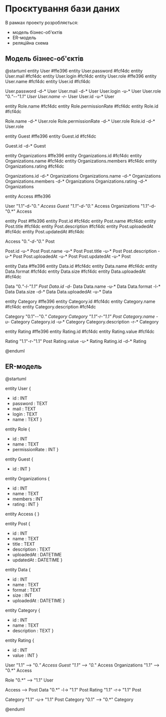 # Проєктування бази даних

В рамках проекту розробляється: 
- модель бізнес-об'єктів 
- ER-модель
- реляційна схема

## Модель бізнес-об'єктів

@startuml
entity User #ffe396
entity User.password #fcf4dc
entity User.mail #fcf4dc
entity User.login #fcf4dc
entity User.role #ffe396
entity User.name #fcf4dc
entity User.id #fcf4dc

User.password -d-* User
User.mail -d-* User
User.login -u-* User
User.role "0.*"--"1.1" User
User.name -r-* User
User.id -u-* User

entity Role.name #fcf4dc
entity Role.permissionRate #fcf4dc
entity Role.id #fcf4dc

Role.name -d-* User.role
Role.permissionRate -d-* User.role
Role.id -d-* User.role

entity Guest #ffe396
entity Guest.id #fcf4dc

Guest.id -d-* Guest

entity Organizations #ffe396
entity Organizations.id #fcf4dc
entity Organizations.name #fcf4dc
entity Organizations.members #fcf4dc
entity Organizations.rating #fcf4dc

Organizations.id -d-* Organizations
Organizations.name -d-* Organizations
Organizations.members -d-* Organizations
Organizations.rating -d-* Organizations

entity Access #ffe396

User "1.1"-d-"0.*" Access
Guest "1.1"-d-"0.*" Access
Organizations "1.1"-d-"0.*" Access

entity Post #ffe396
entity Post.id #fcf4dc
entity Post.name #fcf4dc
entity Post.title #fcf4dc
entity Post.description #fcf4dc
entity Post.uploadedAt #fcf4dc
entity Post.updatedAt #fcf4dc

Access "0.*"-d-"0.*" Post

Post.id -u-* Post
Post.name -u-* Post
Post.title -u-* Post
Post.description -u-* Post
Post.uploadedAt -u-* Post
Post.updatedAt -u-* Post

entity Data #ffe396
entity Data.id #fcf4dc
entity Data.name #fcf4dc
entity Data.format #fcf4dc
entity Data.size #fcf4dc
entity Data.uploadedAt #fcf4dc

Data "0.*"-l-"1.1" Post
Data.id -d-* Data
Data.name -u-* Data
Data.format -l-* Data
Data.size -d-* Data
Data.uploadedAt -u-* Data

entity Category #ffe396
entity Category.id #fcf4dc
entity Category.name #fcf4dc
entity Category.description #fcf4dc

Category "0.1"--"0.*" Category
Category "1.1"-r-"1.1" Post
Category.name -u-* Category
Category.id -u-* Category
Category.description -r-* Category

entity Rating #ffe396
entity Rating.id #fcf4dc
entity Rating.value #fcf4dc

Rating "1.1"-r-"1.1" Post
Rating.value -u-* Rating
Rating.id -d-* Rating

@enduml

## ER-модель

@startuml

entity User {
  + id : INT
  + password : TEXT
  + mail : TEXT
  + login : TEXT
  + name : TEXT
}

entity Role {
  + id : INT
  + name : TEXT
  + permissionRate : INT
}

entity Guest {
  + id : INT
}

entity Organizations  {
  + id : INT
  + name : TEXT
  + members : INT
  + rating : INT
}

entity Access {
}

entity Post {
  + id : INT
  + name : TEXT
  + title : TEXT
  + description : TEXT
  + uploadedAt : DATETIME
  + updatedAt : DATETIME
}

entity Data {
  + id : INT
  + name : TEXT
  + format : TEXT
  + size : INT
  + uploadedAt : DATETIME
}

entity Category {
  + id : INT
  + name : TEXT
  + description : TEXT
}

entity Rating {
  + id : INT
  + value : INT
}

User "1.1" --> "0.*" Access
Guest "1.1" --> "0.*" Access
Organizations "1.1" --> "0.*" Access

Role "0.*" --> "1.1" User

Access --> Post
Data "0.*" -l-> "1.1" Post
Rating "1.1" -r-> "1.1" Post

Category "1.1" -u-> "1.1" Post
Category "0.1" --> "0.*" Category

@enduml
